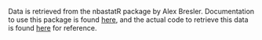 Data is retrieved from the nbastatR package by Alex Bresler. Documentation to use this package is found [here](https://www.rdocumentation.org/packages/nbastatR/versions/0.1.110202031), and the actual code to retrieve this data is found [here](https://github.com/jfabia/project09/blob/master/nba_data_scraper.R) for reference.